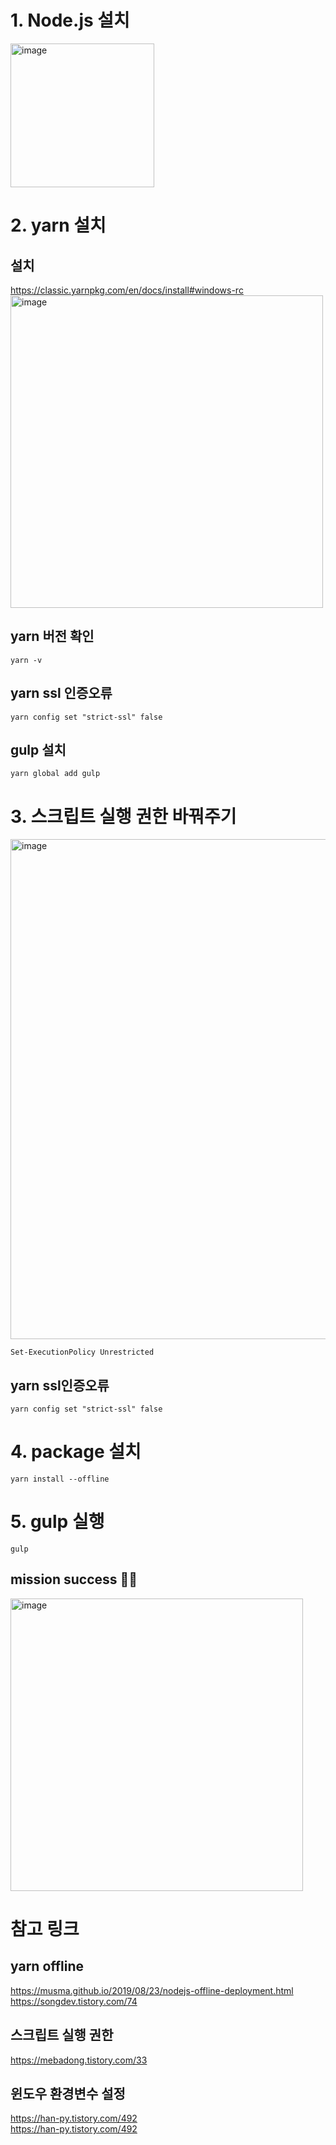 # 1. Node.js 설치
[<img width="230" alt="image" src="https://user-images.githubusercontent.com/99169513/233813960-e185a2b9-fc36-46b4-a569-0e1397d2905b.png">](https://nodejs.org/ko) <br>


# 2. yarn 설치

  ##  설치 
  https://classic.yarnpkg.com/en/docs/install#windows-rc <br>
  <img width="500" alt="image" src="https://user-images.githubusercontent.com/99169513/233813941-eb9e976b-e6ee-48cd-816c-c777c5eb70ae.png">

  ## yarn 버전 확인
  ```
  yarn -v
  ```
  
  ## yarn ssl 인증오류 
  ```
  yarn config set "strict-ssl" false
  ```
  
  ## gulp 설치
  ```
  yarn global add gulp
  ```
  
# 3. 스크립트 실행 권한 바꿔주기
<img width="800" alt="image" src="https://user-images.githubusercontent.com/99169513/233814113-a9e20286-12e3-4165-b53d-e4628f5e4eff.png">

  ```
  Set-ExecutionPolicy Unrestricted
  ```
  ## yarn ssl인증오류 
  ```
  yarn config set "strict-ssl" false
  ```
  
# 4. package 설치
```
yarn install --offline
```

# 5. gulp 실행
```
gulp
```
  ## mission success 👍🏻
  <img width="468" alt="image" src="https://user-images.githubusercontent.com/99169513/233814540-f909bb31-764e-4b3d-a418-0a8e8cccbd3b.png">


# 참고 링크

## yarn offline
https://musma.github.io/2019/08/23/nodejs-offline-deployment.html <br>
https://songdev.tistory.com/74

## 스크립트 실행 권한
https://mebadong.tistory.com/33

## 윈도우 환경변수 설정
https://han-py.tistory.com/492 <br>
https://han-py.tistory.com/492 <br>

